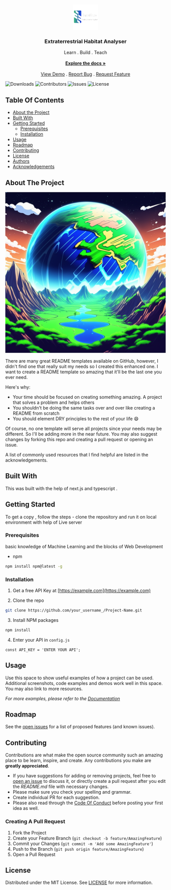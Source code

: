<br/>
<p align="center">
  <a href="https://github.com/Tealspider23/HackOdisha.23">
    <img src="public/images/terr.png" alt="Logo" width="80" height="80">
  </a>

  <h3 align="center">Extraterrestrial Habitat Analyser</h3>

  <p align="center">
    Learn . Build . Teach
    <br/>
    <br/>
    <a href="https://github.com/Tealspider23/HackOdisha.23"><strong>Explore the docs »</strong></a>
    <br/>
    <br/>
    <a href="https://github.com/Tealspider23/HackOdisha.23">View Demo</a>
    .
    <a href="https://github.com/Tealspider23/HackOdisha.23/issues">Report Bug</a>
    .
    <a href="https://github.com/Tealspider23/HackOdisha.23/issues">Request Feature</a>
  </p>
</p>

![Downloads](https://img.shields.io/github/downloads/Tealspider23/HackOdisha.23/total) ![Contributors](https://img.shields.io/github/contributors/Tealspider23/HackOdisha.23?color=dark-green) ![Issues](https://img.shields.io/github/issues/Tealspider23/HackOdisha.23) ![License](https://img.shields.io/github/license/Tealspider23/HackOdisha.23) 

## Table Of Contents

* [About the Project](#about-the-project)
* [Built With](#built-with)
* [Getting Started](#getting-started)
  * [Prerequisites](#prerequisites)
  * [Installation](#installation)
* [Usage](#usage)
* [Roadmap](#roadmap)
* [Contributing](#contributing)
* [License](#license)
* [Authors](#authors)
* [Acknowledgements](#acknowledgements)

## About The Project

![Screen Shot](public/images/a-planet-being-terraformed-in-2d-anime-style-logo-542875197.png)

There are many great README templates available on GitHub, however, I didn't find one that really suit my needs so I created this enhanced one. I want to create a README template so amazing that it'll be the last one you ever need.

Here's why:

* Your time should be focused on creating something amazing. A project that solves a problem and helps others
* You shouldn't be doing the same tasks over and over like creating a README from scratch
* You should element DRY principles to the rest of your life :smile:

Of course, no one template will serve all projects since your needs may be different. So I'll be adding more in the near future. You may also suggest changes by forking this repo and creating a pull request or opening an issue.

A list of commonly used resources that I find helpful are listed in the acknowledgements.

## Built With

This was built with the help of next.js and typescript . 

## Getting Started

To get a copy , follow the steps - clone the repository and run it on local environment with help of Live server

### Prerequisites

basic knowledge of Machine Learning and the blocks of Web Development

* npm

```sh
npm install npm@latest -g
```

### Installation

1. Get a free API Key at [https://example.com](https://example.com)

2. Clone the repo

```sh
git clone https://github.com/your_username_/Project-Name.git
```

3. Install NPM packages

```sh
npm install
```

4. Enter your API in `config.js`

```JS
const API_KEY = 'ENTER YOUR API';
```

## Usage

Use this space to show useful examples of how a project can be used. Additional screenshots, code examples and demos work well in this space. You may also link to more resources.

_For more examples, please refer to the [Documentation](https://example.com)_

## Roadmap

See the [open issues](https://github.com/Tealspider23/HackOdisha.23/issues) for a list of proposed features (and known issues).

## Contributing

Contributions are what make the open source community such an amazing place to be learn, inspire, and create. Any contributions you make are **greatly appreciated**.
* If you have suggestions for adding or removing projects, feel free to [open an issue](https://github.com/Tealspider23/HackOdisha.23/issues/new) to discuss it, or directly create a pull request after you edit the *README.md* file with necessary changes.
* Please make sure you check your spelling and grammar.
* Create individual PR for each suggestion.
* Please also read through the [Code Of Conduct](https://github.com/Tealspider23/HackOdisha.23/blob/main/CODE_OF_CONDUCT.md) before posting your first idea as well.

### Creating A Pull Request

1. Fork the Project
2. Create your Feature Branch (`git checkout -b feature/AmazingFeature`)
3. Commit your Changes (`git commit -m 'Add some AmazingFeature'`)
4. Push to the Branch (`git push origin feature/AmazingFeature`)
5. Open a Pull Request

## License

Distributed under the MIT License. See [LICENSE](https://github.com/Tealspider23/HackOdisha.23/blob/main/LICENSE.md) for more information.


